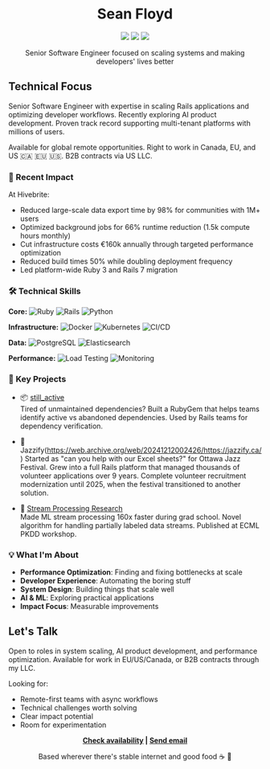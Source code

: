 <div align="center">

# Sean Floyd

[![](https://img.shields.io/badge/Website-seanfloyd.dev-blue?style=flat-square&logo=safari)](https://seanfloyd.dev)
[![](https://img.shields.io/badge/GitHub-@SeanLF-black?style=flat-square&logo=github)](https://github.com/SeanLF)
[![](https://img.shields.io/badge/LinkedIn-@seanlf-0077B5?style=flat-square&logo=linkedin)](https://linkedin.com/in/seanlf)

Senior Software Engineer focused on scaling systems and making developers' lives better
</div>

## Technical Focus

Senior Software Engineer with expertise in scaling Rails applications and optimizing developer workflows. Recently exploring AI product development. Proven track record supporting multi-tenant platforms with millions of users.

Available for global remote opportunities. Right to work in Canada, EU, and US 🇨🇦 🇪🇺 🇺🇸. B2B contracts via US LLC.

### 🎯 Recent Impact

At Hivebrite:
- Reduced large-scale data export time by 98% for communities with 1M+ users
- Optimized background jobs for 66% runtime reduction (1.5k compute hours monthly)
- Cut infrastructure costs €160k annually through targeted performance optimization
- Reduced build times 50% while doubling deployment frequency
- Led platform-wide Ruby 3 and Rails 7 migration

### 🛠 Technical Skills

**Core:**
![Ruby](https://img.shields.io/badge/Ruby-9_years-red?style=flat-square)
![Rails](https://img.shields.io/badge/Rails-Expert-red?style=flat-square)
![Python](https://img.shields.io/badge/Python-ML_focus-blue?style=flat-square)

**Infrastructure:**
![Docker](https://img.shields.io/badge/Docker-★★★-blue?style=flat-square)
![Kubernetes](https://img.shields.io/badge/Kubernetes-★-blue?style=flat-square)
![CI/CD](https://img.shields.io/badge/CI/CD-Expert-green?style=flat-square)

**Data:**
![PostgreSQL](https://img.shields.io/badge/PostgreSQL-Performance-blue?style=flat-square)
![Elasticsearch](https://img.shields.io/badge/Elasticsearch-Scaling-yellow?style=flat-square)

**Performance:**
![Load Testing](https://img.shields.io/badge/K6-Load_Testing-green?style=flat-square)
![Monitoring](https://img.shields.io/badge/Datadog-APM-purple?style=flat-square)

### 🚀 Key Projects

- 📦 [still_active](https://github.com/SeanLF/still_active)  
  Tired of unmaintained dependencies? Built a RubyGem that helps teams identify active vs abandoned dependencies. Used by Rails teams for dependency verification.
  
- 🎵 Jazzify(https://web.archive.org/web/20241212002426/https://jazzify.ca/)
  Started as "can you help with our Excel sheets?" for Ottawa Jazz Festival. Grew into a full Rails platform that managed thousands of volunteer applications over 9 years. Complete volunteer recruitment modernization until 2025, when the festival transitioned to another solution.
  
- 🔬 [Stream Processing Research](https://ruor.uottawa.ca/handle/10393/39273)  
  Made ML stream processing 160x faster during grad school. Novel algorithm for handling partially labeled data streams. Published at ECML PKDD workshop.

### 💡 What I'm About

- **Performance Optimization**: Finding and fixing bottlenecks at scale
- **Developer Experience**: Automating the boring stuff
- **System Design**: Building things that scale well
- **AI & ML**: Exploring practical applications
- **Impact Focus**: Measurable improvements

## Let's Talk

Open to roles in system scaling, AI product development, and performance optimization. Available for work in EU/US/Canada, or B2B contracts through my LLC.

Looking for:
- Remote-first teams with async workflows
- Technical challenges worth solving
- Clear impact potential
- Room for experimentation

<div align="center">

**[Check availability](https://seanfloyd.dev/availability) | [Send email](https://seanfloyd.dev/email)**

Based wherever there's stable internet and good food ☕️ 🍜
</div>
